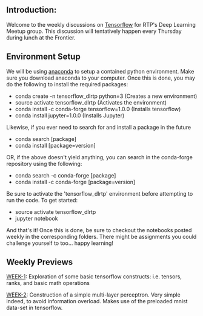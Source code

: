 


Introduction:
-------------

Welcome to the weekly discussions on [Tensorflow](https://www.tensorflow.org/) for RTP's Deep Learning Meetup group. This discussion will tentatively happen every Thursday during lunch at the Frontier.

Environment Setup
-----------------
We will be using [anaconda](https://docs.continuum.io/anaconda/install) to setup a contained python environment. Make sure you download anaconda to your computer. Once this is done, you may do the following to install the required packages:

 - conda create -n tensorflow_dlrtp python=3 (Creates a new environment)
 - source activate tensorflow_dlrtp (Activates the environment)
 - conda install -c conda-forge tensorflow=1.0.0 (Installs tensorflow)
 - conda install jupyter=1.0.0 (Installs Jupyter)

Likewise, if you ever need to search for and install a package in the future
 - conda search [package]
 - conda install [package=version]

 OR, if the above doesn't yield anything, you can search in the conda-forge repository using the following:
 - conda search -c conda-forge [package]
 - conda install -c conda-forge [package=version]


Be sure to activate the 'tensorflow_dlrtp' environment before attempting to run the code. To get started:

 - source activate tensorflow_dlrtp
 - jupyter notebook
 
 And that's it! Once this is done, be sure to checkout the notebooks posted weekly in the corresponding folders. There might be assignments you could challenge yourself to too... happy learning!

Weekly Previews
----------------
[WEEK-1](https://github.com/apiltamang/tensorflow_rtp_materials/tree/master/week-1): Exploration of some basic tensorflow constructs: i.e. tensors, ranks, and basic math operations

[WEEK-2](https://github.com/apiltamang/tensorflow_rtp_materials/tree/master/week-1): Construction of a simple multi-layer perceptron. Very simple indeed, to avoid information overload. Makes use of the preloaded mnist data-set in tensorflow.
